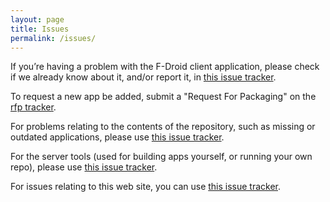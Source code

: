 ```yaml
---
layout: page
title: Issues
permalink: /issues/
---
```

If you’re having a problem with the F-Droid client application,
please check if we already know about it, and/or report it,
in [this issue tracker](https://gitlab.com/fdroid/fdroidclient/issues).

To request a new app be added, submit a "Request For Packaging" on the
[rfp tracker](https://gitlab.com/fdroid/rfp/issues/new).

For problems relating to the contents of the repository,
such as missing or outdated applications,
please use [this issue tracker](https://gitlab.com/fdroid/fdroiddata/issues).

For the server tools (used for building apps yourself,
or running your own repo), please use 
[this issue tracker](https://gitlab.com/fdroid/fdroidserver/issues).

For issues relating to this web site, you can use
[this issue tracker](https://gitlab.com/fdroid/fdroid-website/issues).
